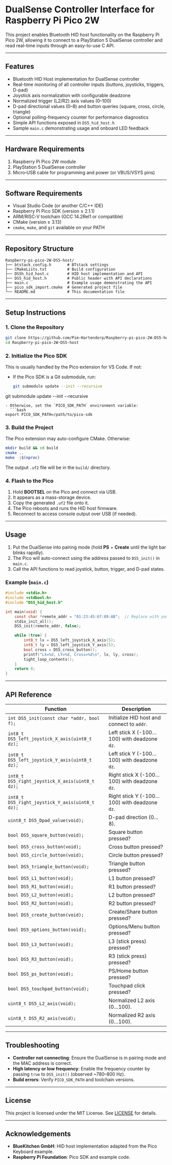 # DualSense Controller Interface for Raspberry Pi Pico 2W

This project enables Bluetooth HID host functionality on the Raspberry Pi Pico 2W, allowing it to connect to a PlayStation 5 DualSense controller and read real-time inputs through an easy-to-use C API.

---

## Features

* Bluetooth HID Host implementation for DualSense controller
* Real-time monitoring of all controller inputs (buttons, joysticks, triggers, D-pad)
* Joystick axis normalization with configurable deadzone
* Normalized trigger (L2/R2) axis values (0–100)
* D-pad directional values (0–8) and button queries (square, cross, circle, triangle)
* Optional polling-frequency counter for performance diagnostics
* Simple API functions exposed in `DS5_hid_host.h`
* Sample `main.c` demonstrating usage and onboard LED feedback

---

## Hardware Requirements

1. Raspberry Pi Pico 2W module
2. PlayStation 5 DualSense controller
3. Micro‑USB cable for programming and power (or VBUS/VSYS pins)

---

## Software Requirements

* Visual Studio Code (or another C/C++ IDE)
* Raspberry Pi Pico SDK (version ≥ 2.1.1)
* ARM/RISC‑V toolchain (GCC 14.2Rel1 or compatible)
* CMake (version ≥ 3.13)
* `cmake`, `make`, and `git` available on your PATH

---

## Repository Structure

```text
Raspberry-pi-pico-2W-DS5-host/
├── btstack_config.h       # BTstack settings
├── CMakeLists.txt         # Build configuration
├── DS5h_hid_host.c        # HID host implementation and API
├── DS5_hid_host.h         # Public header with API declarations
├── main.c                 # Example usage demonstrating the API
├── pico_sdk_import.cmake  # Generated project file
└── README.md              # This documentation file
```

---

## Setup Instructions

### 1. Clone the Repository

```bash
git clone https://github.com/Pim-Hartendorp/Raspberry-pi-pico-2W-DS5-host.git
cd Raspberry-pi-pico-2W-DS5-host
```

### 2. Initialize the Pico SDK

This is usually handled by the Pico extension for VS Code. If not:

* If the Pico SDK is a Git submodule, run:

  ```bash
  git submodule update --init --recursive
  ```

git submodule update --init --recursive

````
- Otherwise, set the `PICO_SDK_PATH` environment variable:
  ```bash
export PICO_SDK_PATH=/path/to/pico-sdk
````

### 3. Build the Project

The Pico extension may auto-configure CMake. Otherwise:

```bash
mkdir build && cd build
cmake ..
make -j$(nproc)
```

The output `.uf2` file will be in the `build/` directory.

### 4. Flash to the Pico

1. Hold **BOOTSEL** on the Pico and connect via USB.
2. It appears as a mass-storage device.
3. Copy the generated `.uf2` file onto it.
4. The Pico reboots and runs the HID host firmware.
5. Reconnect to access console output over USB (if needed).

---

## Usage

1. Put the DualSense into pairing mode (hold **PS** + **Create** until the light bar blinks rapidly).
2. The Pico will auto-connect using the address passed to `DS5_init()` in `main.c`.
3. Call the API functions to read joystick, button, trigger, and D-pad states.

### Example (`main.c`)

```c
#include <stdio.h>
#include <stdbool.h>
#include "DS5_hid_host.h"

int main(void) {
    const char *remote_addr = "01:23:45:67:89:AB";  // Replace with your controller's MAC
    stdio_init_all();
    DS5_init(remote_addr, false);

    while (true) {
        int8_t lx = DS5_left_joystick_X_axis(5);
        int8_t ly = DS5_left_joystick_Y_axis(5);
        bool cross = DS5_cross_button();
        printf("LX=%d, LY=%d, Cross=%d\n", lx, ly, cross);
        tight_loop_contents();
    }
    return 0;
}
```

---

## API Reference

| Function                                        | Description                                  |
| ----------------------------------------------- | -------------------------------------------- |
| `int DS5_init(const char *addr, bool f);`       | Initialize HID host and connect to `addr`.   |
| `int8_t DS5_left_joystick_X_axis(uint8_t dz);`  | Left stick X (-100…100) with deadzone `dz`.  |
| `int8_t DS5_left_joystick_Y_axis(uint8_t dz);`  | Left stick Y (-100…100) with deadzone `dz`.  |
| `int8_t DS5_right_joystick_X_axis(uint8_t dz);` | Right stick X (-100…100) with deadzone `dz`. |
| `int8_t DS5_right_joystick_Y_axis(uint8_t dz);` | Right stick Y (-100…100) with deadzone `dz`. |
| `uint8_t DS5_Dpad_value(void);`                 | D-pad direction (0…8).                       |
| `bool DS5_square_button(void);`                 | Square button pressed?                       |
| `bool DS5_cross_button(void);`                  | Cross button pressed?                        |
| `bool DS5_circle_button(void);`                 | Circle button pressed?                       |
| `bool DS5_triangle_button(void);`               | Triangle button pressed?                     |
| `bool DS5_L1_button(void);`                     | L1 button pressed?                           |
| `bool DS5_R1_button(void);`                     | R1 button pressed?                           |
| `bool DS5_L2_button(void);`                     | L2 button pressed?                           |
| `bool DS5_R2_button(void);`                     | R2 button pressed?                           |
| `bool DS5_create_button(void);`                 | Create/Share button pressed?                 |
| `bool DS5_options_button(void);`                | Options/Menu button pressed?                 |
| `bool DS5_L3_button(void);`                     | L3 (stick press) pressed?                    |
| `bool DS5_R3_button(void);`                     | R3 (stick press) pressed?                    |
| `bool DS5_ps_button(void);`                     | PS/Home button pressed?                      |
| `bool DS5_touchpad_button(void);`               | Touchpad click pressed?                      |
| `uint8_t DS5_L2_axis(void);`                    | Normalized L2 axis (0…100).                  |
| `uint8_t DS5_R2_axis(void);`                    | Normalized R2 axis (0…100).                  |

---

## Troubleshooting

* **Controller not connecting**: Ensure the DualSense is in pairing mode and the MAC address is correct.
* **High latency or low frequency**: Enable the frequency counter by passing `true` to `DS5_init()` (observed \~780–800 Hz).
* **Build errors**: Verify `PICO_SDK_PATH` and toolchain versions.

---

## License

This project is licensed under the MIT License. See [LICENSE](LICENSE) for details.

---

## Acknowledgements

* **BlueKitchen GmbH**: HID host implementation adapted from the Pico Keyboard example.
* **Raspberry Pi Foundation**: Pico SDK and example code.
